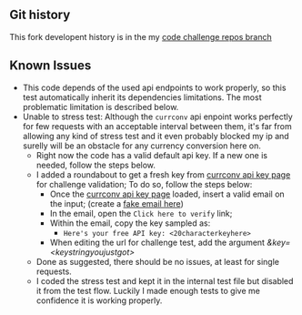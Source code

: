 ## Git history
This fork developent history is in the my [code challenge repos branch](https://github.com/ozzono/code-challenge/tree/hurb-challenge/hurb)

## Known Issues
- This code depends of the used api endpoints to work properly, so this test automatically inherit its dependencies limitations. The most problematic limitation is described below.
- Unable to stress test: Although the `currconv` api enpoint works perfectly for few requests with an acceptable interval between them, it's far from allowing any kind of stress test and it even probably blocked my ip and surelly will be an obstacle for any currency conversion here on.
    - Right now the code has a valid default api key. If a new one is needed, follow the steps below.
    - I added a roundabout to get a fresh key from [currconv api key page](https://free.currencyconverterapi.com/free-api-key) for challenge validation; To do so, follow the steps below:
        - Once the [currconv api key page](https://free.currencyconverterapi.com/free-api-key) loaded, insert a valid email on the input; (create a [fake email here](https://emailfake.com/))
        - In the email, open the `Click here to verify` link;
        - Within the email, copy the key sampled as:
            - `Here's your free API key: <20characterkeyhere>`
        - When editing the url for challenge test, add the argument _&key=\<keystringyoujustgot\>_
    - Done as suggested, there should be no issues, at least for single requests.
    - I coded the stress test and kept it in the internal test file but disabled it from the test flow. Luckily I made enough tests to give me confidence it is working properly.
